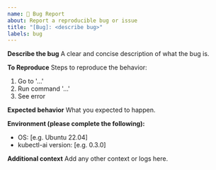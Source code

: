 ```yaml
---
name: 🐞 Bug Report
about: Report a reproducible bug or issue
title: "[Bug]: <describe bug>"
labels: bug
---
```


**Describe the bug**
A clear and concise description of what the bug is.

**To Reproduce**
Steps to reproduce the behavior:
1. Go to '...'
2. Run command '...'
3. See error

**Expected behavior**
What you expected to happen.

**Environment (please complete the following):**
 - OS: [e.g. Ubuntu 22.04]
 - kubectl-ai version: [e.g. 0.3.0]

**Additional context**
Add any other context or logs here.

